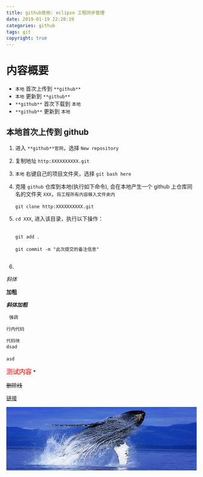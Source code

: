 ```yaml
---
title: github使用: eclipse 工程同步管理 
date: 2019-01-19 22:28:19
categories: github
tags: git
copyright: true
---
```

# 内容概要


- `本地`  首次上传到  `**github**`
- `本地`  更新到   `**github**`
- `**github**` 首次下载到  `本地`
- `**github**`  更新到  `本地`

## 本地首次上传到 **github**
1. 进入 `**github**官网`，选择 `New repository`


2. 复制地址  `http:XXXXXXXXXX.git`


3. `本地` 右键自己的项目文件夹，选择 `git bash here`


4. 克隆 `github` 仓库到本地(执行如下命令), 会在本地产生一个 github 上仓库同名的文件夹 `XXX`，<code>将工程所有内容移入文件夹内</code>

	`git clone http:XXXXXXXXXX.git`
5.  `cd XXX`, 进入该目录，执行以下操作：

	```

	git add .

	git commit -m "此次提交的备注信息"
	

    ```

6.  

*斜体*

**加粗**

***斜体加粗***

<code> 强调 </code>

`行内代码`

```
代码块
dsad 

asd 
```


<font color="red"><big>测试内容</big></font>
\*

~~删除线~~

[链接](http://zhuzhuyule.xyz)

![logo](图片测试！/test.jpg)
